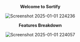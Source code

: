 <div align="center">
<b>Welcome to Sortify</b>
</div>
</div>
<div align="center" height=50px>

![Screenshot 2025-01-01 224236](https://github.com/user-attachments/assets/fc174ac3-ddf9-4a87-8856-ffab54f3ec7c)


</div>
<div align="center">
<b>Features Breakdown</b>
</div>
<div align="center">

![Screenshot 2025-01-01 224057](https://github.com/user-attachments/assets/4adf7e7f-7de6-402a-b441-905c1a30db18)

</div>

